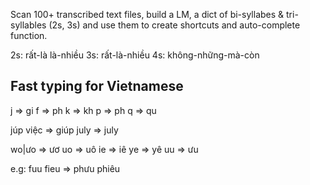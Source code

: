 Scan 100+ transcribed text files, build a LM, 
a dict of bi-syllabes & tri-syllables (2s, 3s) and use them to create
shortcuts and auto-complete function.

2s: rất-là là-nhiều
3s: rất-là-nhiều
4s: không-những-mà-còn

## Fast typing for Vietnamese

j => gi
f => ph
k => kh
p => ph
q => qu

júp việc => giúp
july => july

wo|ưo => ươ
uo => uô
ie => iê
ye => yê
uu => ưu

e.g:
fuu fieu => phưu phiêu
